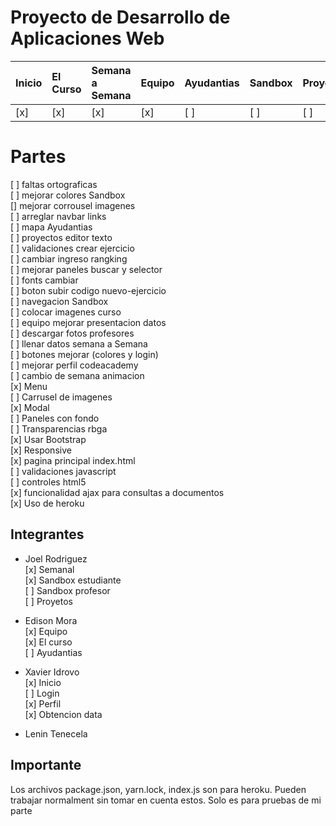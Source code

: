 # Proyecto de Desarrollo de Aplicaciones Web
| Inicio | El Curso | Semana a Semana | Equipo | Ayudantias | Sandbox | Proyectos | Perfil |
|:-------|:---------|:----------------|:-------|:-----------|:--------|:----------|:-------|
| [x]    | [x]      | [x]             | [x]    | [ ]        | [ ]     | [ ]       | [x]    |

# Partes
[ ] faltas ortograficas <br>
[ ] mejorar colores Sandbox <br>
[] mejorar corrousel imagenes <br>
[ ] arreglar navbar links<br>
[ ] mapa Ayudantias <br>
[ ] proyectos editor texto <br>
[ ] validaciones crear ejercicio <br>
[ ] cambiar ingreso rangking <br>
[ ] mejorar paneles buscar y selector <br>
[ ] fonts cambiar <br>
[ ] boton subir codigo nuevo-ejercicio <br>
[ ] navegacion Sandbox <br>
[ ] colocar imagenes curso <br>
[ ] equipo mejorar presentacion datos <br>
[ ] descargar fotos profesores <br>
[ ] llenar datos semana a Semana <br>
[ ] botones mejorar (colores y login) <br>
[ ] mejorar perfil codeacademy <br>
[ ] cambio de semana animacion <br>
[x] Menu <br>
[ ] Carrusel de imagenes<br>
[x] Modal<br>
[ ] Paneles con fondo<br>
[ ] Transparencias rbga<br>
[x] Usar Bootstrap<br>
[x] Responsive<br>
[x] pagina principal index.html<br>
[ ] validaciones javascript<br>
[ ] controles html5<br>
[x] funcionalidad ajax para consultas a documentos<br>
[x] Uso de heroku<br>

## Integrantes
* Joel Rodriguez<br>
[x] Semanal<br>
[x] Sandbox estudiante<br>
[ ] Sandbox profesor<br>
[ ] Proyetos <br>

* Edison Mora<br>
[x] Equipo<br>
[x] El curso<br>
[ ] Ayudantias<br>

* Xavier Idrovo<br>
[x] Inicio<br>
[ ] Login<br>
[x] Perfil<br>
[x] Obtencion data<br>

* Lenin Tenecela

## Importante
Los archivos package.json, yarn.lock, index.js son para heroku. Pueden trabajar normalment sin tomar en cuenta estos. Solo es para pruebas de mi parte
